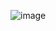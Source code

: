![image](https://user-images.githubusercontent.com/87814580/179239736-8783198e-63ee-4169-a200-9818160298d6.png)
